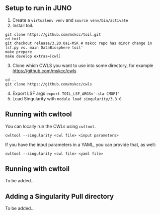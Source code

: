 ## Setup to run in JUNO

1. Create a `virtualenv venv` and `source venv/bin/activate`
2. Install toil.
```
git clone https://github.com/mskcc/toil.git
cd toil
git checkout release/3.20.0a1-MSK # mskcc repo has minor change in lsf.py vs. main DataBiosphere toil'
make prepare
make develop extras=[cwl]
```
3. Clone which CWLS you want to use into some directory, for example https://github.com/mskcc/cwls
 ```
cd ..
git clone https://github.com/mskcc/cwls
```
4. Export LSF args `export TOIL_LSF_ARGS='-sla CMOPI'`
5. Load Singularity with `module load singularity/3.3.0`

## Running with cwltool

You can locally run the CWLs using `cwltool`.

`cwltool --singularity <cwl file> <input parameters>`

If you have the input parameters in a YAML, you can provide that, as well:

`cwltool --singularity <cwl file> <yaml file>`

## Running with cwltoil

To be added...

## Adding a Singularity Pull directory

To be added...

